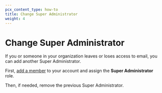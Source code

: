 ```yaml
---
pcx_content_type: how-to
title: Change Super Administrator
weight: 4
---
```


# Change Super Administrator

If you or someone in your organization leaves or loses access to email, you can add another Super Administrator.

First, [add a member](/fundamentals/setup/manage-members/manage/) to your account and assign the **Super Administrator** role.

Then, if needed, remove the previous Super Administrator.
